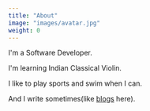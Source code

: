 ```yaml
---
title: "About"
image: "images/avatar.jpg"
weight: 0
---
```


I'm a Software Developer. 

I'm learning Indian Classical Violin.

I like to play sports and swim when I can.

And I write sometimes(like [blogs](/blog) here).
